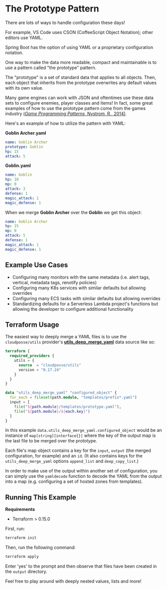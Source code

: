 # The Prototype Pattern

There are lots of ways to handle configuration these days!

For example, VS Code uses CSON (CoffeeScript Object Notation); other editors use YAML.

Spring Boot has the option of using YAML or a proprietary configuration notation.

One way to make the data more readable, compact and maintainable is to use a pattern called "the prototype" pattern.

The "prototype" is a set of standard data that applies to all objects. Then, each object that inherits from the prototype overwrites any default values with its own value.

Many game engines can work with JSON and oftentimes use these data sets to configure enemies, player classes and items! In fact, some great examples of how to use the prototype pattern come from the games industry [(*Game Programming Patterns*, Nystrom, R., 2014)](https://www.amazon.com/Game-Programming-Patterns-Robert-Nystrom/dp/0990582906/ref=sr_1_1?crid=X2W9WMKO8VC7&keywords=game+programming+patterns&qid=1654275256&sprefix=game+programming+patterns%2Caps%2C104&sr=8-1).

Here's an example of how to utilize the pattern with YAML:

**Goblin Archer.yaml**
```yaml
name: Goblin Archer
prototype: Goblin
hp: 15
attack: 5
```

**Goblin.yaml**
```yaml
name: Goblin
hp: 10
mp: 0
attack: 3
defense: 1
magic_attack: 1
magic_defense: 1
```

When we merge **Goblin Archer** over the **Goblin** we get this object:

```yaml
name: Goblin Archer
hp: 15
mp: 0
attack: 5
defense: 1
magic_attack: 1
magic_defense: 1
```

## Example Use Cases

- Configuring many monitors with the same metadata (i.e. alert tags, vertical, metadata tags, renotify policies)
- Configuring many K8s services with similar defaults but allowing overrides
- Configuring many ECS tasks with similar defaults but allowing overrides
- Standardizing defaults for a Serverless Lambda project's functions but allowing the developer to configure additional functionality

## Terraform Usage

The easiest way to deeply merge a YAML files is to use the `cloudposse/utils` provider's [**utils_deep_merge_yaml**](https://registry.terraform.io/providers/cloudposse/utils/latest/docs/data-sources/deep_merge_yaml) data source like so:

```tf
terraform {
  required_providers {
    utils = {
      source  = "cloudposse/utils"
      version = "0.17.24"
    }
  }
}

data "utils_deep_merge_yaml" "configured_object" {
  for_each = fileset(path.module, "templates/prefix*.yaml")
  input = [
    file("${path.module}/templates/prototype.yaml"),
    file("${path.module}/${each.key}")
  ]
}
```

In this example `data.utils_deep_merge_yaml.configured_object` would be an instance of `map[string][interface{}]` where the key of the output map is the last file to be merged over the prototype.

Each file's map object contains a key for the `input`, `output` (the merged configuration, for example) and an `id`. (It also contains keys for the `utils_deep_merge_yaml` options `append_list` and `deep_copy_list`.)

In order to make use of the output within another set of configuration, you can simply use the `yamldecode` function to decode the YAML from the output into a map (e.g. configuring a set of hosted zones from templates).

## Running This Example

**Requirements**

- Terraform > 0.15.0

First, run:

```sh
terraform init
```

Then, run the following command:

```sh
terraform apply
```

Enter 'yes' to the prompt and then observe that files have been created in the `output` directory.

Feel free to play around with deeply nested values, lists and more!
